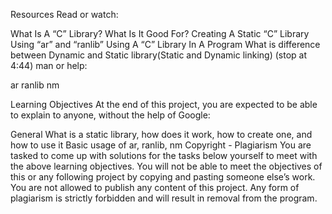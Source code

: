 Resources Read or watch:

What Is A “C” Library? What Is It Good For? Creating A Static “C” Library Using “ar” and “ranlib” Using A “C” Library In A Program What is difference between Dynamic and Static library(Static and Dynamic linking) (stop at 4:44) man or help:

ar ranlib nm

Learning Objectives At the end of this project, you are expected to be able to explain to anyone, without the help of Google:

General What is a static library, how does it work, how to create one, and how to use it Basic usage of ar, ranlib, nm Copyright - Plagiarism You are tasked to come up with solutions for the tasks below yourself to meet with the above learning objectives. You will not be able to meet the objectives of this or any following project by copying and pasting someone else’s work. You are not allowed to publish any content of this project. Any form of plagiarism is strictly forbidden and will result in removal from the program.
